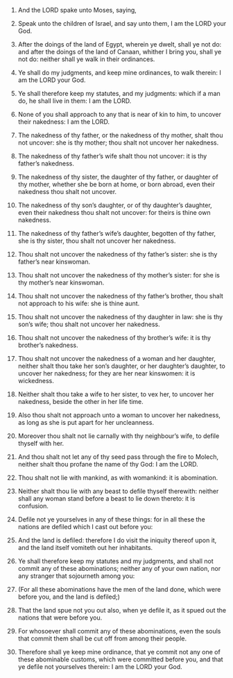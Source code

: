 1. And the LORD spake unto Moses, saying,

2. Speak unto the
children of Israel, and say unto them, I am the LORD your God.

3. After the doings of the land of Egypt, wherein ye dwelt, shall ye
not do: and after the doings of the land of Canaan, whither I bring
you, shall ye not do: neither shall ye walk in their ordinances.

4. Ye shall do my judgments, and keep mine ordinances, to walk
therein: I am the LORD your God.

5. Ye shall therefore keep my statutes, and my judgments: which if a
man do, he shall live in them: I am the LORD.

6. None of you shall approach to any that is near of kin to him, to
uncover their nakedness: I am the LORD.

7. The nakedness of thy father, or the nakedness of thy mother,
shalt thou not uncover: she is thy mother; thou shalt not uncover her
nakedness.

8. The nakedness of thy father’s wife shalt thou not uncover: it is
thy father’s nakedness.

9. The nakedness of thy sister, the daughter of thy father, or
daughter of thy mother, whether she be born at home, or born abroad,
even their nakedness thou shalt not uncover.

10. The nakedness of thy son’s daughter, or of thy daughter’s
daughter, even their nakedness thou shalt not uncover: for theirs is
thine own nakedness.

11. The nakedness of thy father’s wife’s daughter, begotten of thy
father, she is thy sister, thou shalt not uncover her nakedness.

12. Thou shalt not uncover the nakedness of thy father’s sister: she
is thy father’s near kinswoman.

13. Thou shalt not uncover the nakedness of thy mother’s sister: for
she is thy mother’s near kinswoman.

14. Thou shalt not uncover the nakedness of thy father’s brother,
thou shalt not approach to his wife: she is thine aunt.

15. Thou shalt not uncover the nakedness of thy daughter in law: she
is thy son’s wife; thou shalt not uncover her nakedness.

16. Thou shalt not uncover the nakedness of thy brother’s wife: it
is thy brother’s nakedness.

17. Thou shalt not uncover the nakedness of a woman and her
daughter, neither shalt thou take her son’s daughter, or her
daughter’s daughter, to uncover her nakedness; for they are her near
kinswomen: it is wickedness.

18. Neither shalt thou take a wife to her sister, to vex her, to
uncover her nakedness, beside the other in her life time.

19. Also thou shalt not approach unto a woman to uncover her
nakedness, as long as she is put apart for her uncleanness.

20. Moreover thou shalt not lie carnally with thy neighbour’s wife,
to defile thyself with her.

21. And thou shalt not let any of thy seed pass through the fire to
Molech, neither shalt thou profane the name of thy God: I am the LORD.

22. Thou shalt not lie with mankind, as with womankind: it is
abomination.

23. Neither shalt thou lie with any beast to defile thyself
therewith: neither shall any woman stand before a beast to lie down
thereto: it is confusion.

24. Defile not ye yourselves in any of these things: for in all
these the nations are defiled which I cast out before you:

25. And
the land is defiled: therefore I do visit the iniquity thereof upon
it, and the land itself vomiteth out her inhabitants.

26. Ye shall therefore keep my statutes and my judgments, and shall
not commit any of these abominations; neither any of your own nation,
nor any stranger that sojourneth among you:

27. (For all these
abominations have the men of the land done, which were before you, and
the land is defiled;)

28. That the land spue not you out also, when
ye defile it, as it spued out the nations that were before you.

29. For whosoever shall commit any of these abominations, even the
souls that commit them shall be cut off from among their people.

30. Therefore shall ye keep mine ordinance, that ye commit not any
one of these abominable customs, which were committed before you, and
that ye defile not yourselves therein: I am the LORD your God.